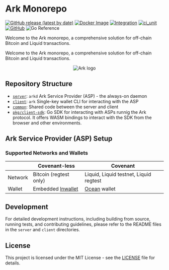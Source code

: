 # Ark Monorepo

[![GitHub release (latest by date)](https://img.shields.io/github/v/release/ark-network/ark)](https://github.com/ark-network/ark/releases)
[![Docker Image](https://img.shields.io/badge/docker-ghcr.io%2Fark--network%2Fark-blue?logo=docker)](https://github.com/ark-network/ark/pkgs/container/ark)
[![Integration](https://github.com/ark-network/ark/actions/workflows/ark.integration.yaml/badge.svg)](https://github.com/ark-network/ark/actions/workflows/ark.integration.yaml)
[![ci_unit](https://github.com/ark-network/ark/actions/workflows/ark.unit.yaml/badge.svg)](https://github.com/ark-network/ark/actions/workflows/ark.unit.yaml)
[![GitHub](https://img.shields.io/github/license/ark-network/ark)](https://github.com/ark-network/ark/blob/master/LICENSE)
![Go Reference](https://pkg.go.dev/badge/github.com/ark-network/ark.svg)

Welcome to the Ark monorepo, a comprehensive solution for off-chain Bitcoin and Liquid transactions.

Welcome to the Ark monorepo, a comprehensive solution for off-chain Bitcoin and Liquid transactions.

<p align="center">
  <img src="https://github.com/user-attachments/assets/169d6ae5-7d90-448d-b768-4e40a412bf70" alt="Ark logo">
</p>

## Repository Structure

- [`server`](./server/): `arkd` Ark Service Provider (ASP) - the always-on daemon
- [`client`](./client/): `ark` Single-key wallet CLI for interacting with the ASP
- [`common`](./common/): Shared code between the server and client
- [`pkg/client-sdk`](./pkg/client-sdk/): Go SDK for interacting with ASPs runnig the Ark protocol. It offers WASM bindings to interact with the SDK from the browser and other environments.


## Ark Service Provider (ASP) Setup

### Supported Networks and Wallets

|         | Covenant-less                | Covenant                               |
|---------|-----------------------------|-----------------------------------------|
| Network | Bitcoin (regtest only)       | Liquid, Liquid testnet, Liquid regtest |
| Wallet  | Embedded [lnwallet](https://pkg.go.dev/github.com/lightningnetwork/lnd/lnwallet/btcwallet) | [Ocean](https://github.com/vulpemventures/ocean) wallet |

## Development

For detailed development instructions, including building from source, running tests, and contributing guidelines, please refer to the README files in the `server` and `client` directories.

## License

This project is licensed under the MIT License - see the [LICENSE](LICENSE) file for details.

